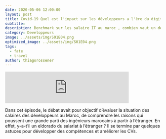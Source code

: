 ```yaml
---
date: 2020-05-06 12:00:00
layout: post
title: Covid-19 Quel est l'impact sur les développeurs a l'ère du digital?
subtitle: 
description: Benchmark sur les salaire IT au maroc , combien vaut un dev au maroc comparer au autre pays 
category: Developpeurs
image: ../assets/img/S01E04.png
optimized_image: ../assets/img/S01E04.png
tags:
  - fate
  - travel
author: thiagorossener
---
```


<iframe src="https://anchor.fm/devcastma/embed/episodes/S01E01--Le-salaire-des-dveloppeurs-au-Maroc-eavai9" height="102px" width="400px" frameborder="0" scrolling="no"></iframe>

Dans cet épisode, le débat avait pour objectif d’évaluer la situation des salaires des développeurs au Maroc, de comprendre les raisons qui poussent une grande parti des ingénieurs marocains à partir à l’étranger. En effet, y-a-t’il un eldorado du salariat à l’étranger ? Il se termine par quelques astuces pour développer des compétences et améliorer les CVs.



